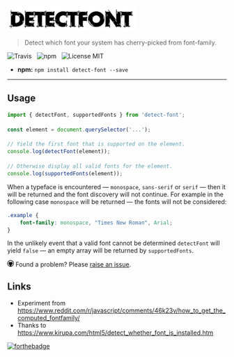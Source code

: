 <img src="media/logo.png" width="295" />

> Detect which font your system has cherry-picked from font-family.

![Travis](http://img.shields.io/travis/Wildhoney/DetectFont.svg?style=flat-square)
&nbsp;
![npm](http://img.shields.io/npm/v/detect-font.svg?style=flat-square)
&nbsp;
![License MIT](http://img.shields.io/badge/License-MIT-lightgrey.svg?style=flat-square)

* **npm:** `npm install detect-font --save`

---

## Usage

```javascript
import { detectFont, supportedFonts } from 'detect-font';

const element = document.querySelector('...');

// Yield the first font that is supported on the element.
console.log(detectFont(element));

// Otherwise display all valid fonts for the element.
console.log(supportedFonts(element));
```

When a typeface is encountered &mdash; `monospace`, `sans-serif` or `serif` &mdash; then it will be returned and the font discovery will not continue. For example in the following case `monospace` will be returned &mdash; the fonts will not be considered:

```css
.example {
    font-family: monospace, "Times New Roman", Arial;
}
```

In the unlikely event that a valid font cannot be determined `detectFont` will yield `false` &mdash; an empty array will be returned by `supportedFonts`.

<img src="media/github.png" width="15" /> Found a problem? Please [raise an issue](https://github.com/Wildhoney/DetectFont/issues/new).

## Links

* Experiment from https://www.reddit.com/r/javascript/comments/46k23v/how_to_get_the_computed_fontfamily/
* Thanks to https://www.kirupa.com/html5/detect_whether_font_is_installed.htm

[![forthebadge](http://forthebadge.com/images/badges/built-with-love.svg)](http://forthebadge.com)

